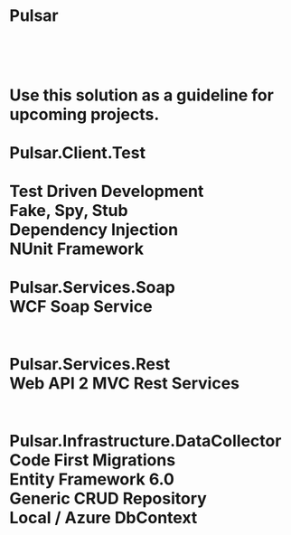 <h1>Pulsar<h1>
<br /><br />
Use this solution as a guideline for upcoming projects.
<br /><br />
Pulsar.Client.Test
<br /><br />
	Test Driven Development<br />
	Fake, Spy, Stub<br />
	Dependency Injection<br />
	NUnit Framework
<br /><br />
Pulsar.Services.Soap<br />
	WCF Soap Service<br />
<br /><br />
Pulsar.Services.Rest<br />
	Web API 2 MVC Rest Services<br />
<br /><br />
Pulsar.Infrastructure.DataCollector<br />
	Code First Migrations<br />
	Entity Framework 6.0<br />
	Generic CRUD Repository<br />
	Local / Azure DbContext<br />